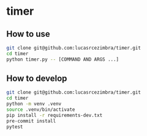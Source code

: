 # timer

## How to use
```bash
git clone git@github.com:lucasrcezimbra/timer.git
cd timer
python timer.py -- [COMMAND AND ARGS ...]
```

## How to develop
```bash
git clone git@github.com:lucasrcezimbra/timer.git
cd timer
python -m venv .venv
source .venv/bin/activate
pip install -r requirements-dev.txt
pre-commit install
pytest
```

